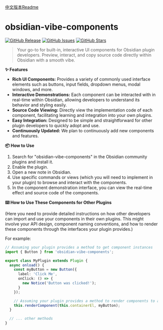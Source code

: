 [中文版本Readme](./README_zh.md)

# obsidian-vibe-components

[![GitHub Release](https://img.shields.io/github/v/release/LIUBINfighter/obsidian-vibe-components?style=flat-square)](https://github.com/your-username/obsidian-vibe-components/releases)
[![GitHub Issues](https://img.shields.io/github/issues/LIUBINfighter/obsidian-vibe-components?style=flat-square)](https://github.com/your-username/obsidian-vibe-components/issues)
[![GitHub Stars](https://img.shields.io/github/stars/LIUBINfighter/obsidian-vibe-components?style=flat-square)](https://github.com/your-username/obsidian-vibe-components)

> Your go-to for built-in, interactive UI components for Obsidian plugin developers. Preview, interact, and copy source code directly within Obsidian with a smooth vibe.

**✨ Features**

* **Rich UI Components:** Provides a variety of commonly used interface elements such as buttons, input fields, dropdown menus, modal windows, and more.
* **Interactive Demonstrations:** Each component can be interacted with in real-time within Obsidian, allowing developers to understand its behavior and styling easily.
* **Source Code Viewing:** Directly view the implementation code of each component, facilitating learning and integration into your own plugins.
* **Easy Integration:** Designed to be simple and straightforward for other plugin developers to quickly adopt and use.
* **Continuously Updated:** We plan to continuously add new components and features.

**📦 How to Use**

1.  Search for "obsidian-vibe-components" in the Obsidian community plugins and install it.
2.  Enable the plugin.
3.  Open a new note in Obsidian.
4.  Use specific commands or views (which you will need to implement in your plugin) to browse and interact with the components.
5.  In the component demonstration interface, you can view the real-time effect and source code of the components.

**⌨️ How to Use These Components for Other Plugins**

(Here you need to provide detailed instructions on how other developers can import and use your components in their own plugins. This might involve your API design, component naming conventions, and how to render these components through the interfaces your plugin provides.)

For example:

```typescript
// Assuming your plugin provides a method to get component instances
import { Button } from 'obsidian-vibe-components';

export class MyPlugin extends Plugin {
  async onload() {
    const myButton = new Button({
      label: 'Click Me',
      onClick: () => {
        new Notice('Button was clicked!');
      }
    });

    // Assuming your plugin provides a method to render components to a specific element
    this.renderComponent(this.containerEl, myButton);
  }

  // ... other methods
}
```
